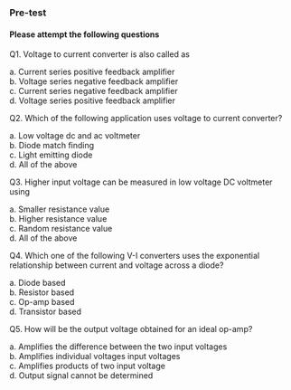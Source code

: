 ### Pre-test
#### Please attempt the following questions

Q1. Voltage to current converter is also called as<br>

a.  Current series positive feedback amplifier<br>
b.  Voltage series negative feedback amplifier<br>
c.  Current series negative feedback amplifier<br>
d.  Voltage series positive feedback amplifier<br>
  

Q2. Which of the following application uses voltage to current converter?<br>

a.  Low voltage dc and ac voltmeter<br>
b.  Diode match finding<br>
c.  Light emitting diode<br>
d.  All of the above<br>
  
  
Q3. Higher input voltage can be measured in low voltage DC voltmeter using<br>

a.  Smaller resistance value<br>
b.  Higher resistance value<br>
c.  Random resistance value<br>
d.  All of the above<br>
  
  
Q4. Which one of the following V-I converters uses the exponential relationship between current and voltage across a diode?<br>

a.  Diode based<br>
b.  Resistor based<br>
c.  Op-amp based<br>
d.  Transistor based<br>
  
  
Q5. How will be the output voltage obtained for an ideal op-amp?<br>

a.  Amplifies the difference between the two input voltages<br>
b.  Amplifies individual voltages input voltages<br>
c.  Amplifies products of two input voltage<br>
d.  Output signal cannot be determined<br>
